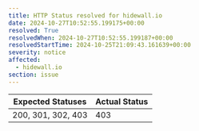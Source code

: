 ```yaml
---
title: HTTP Status resolved for hidewall.io
date: 2024-10-27T10:52:55.199175+00:00
resolved: True
resolvedWhen: 2024-10-27T10:52:55.199187+00:00
resolvedStartTime: 2024-10-25T21:09:43.161639+00:00
severity: notice
affected:
  - hidewall.io
section: issue
---
```


| Expected Statuses | Actual Status  |
|-------------------|----------------|
| 200, 301, 302, 403 | 403 |

